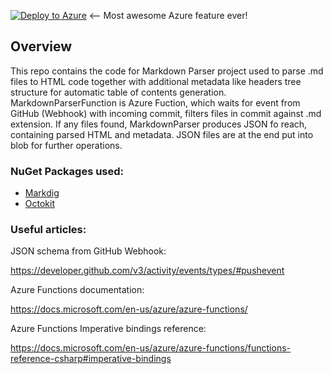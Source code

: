 [![Deploy to Azure](http://azuredeploy.net/deploybutton.png)](https://portal.azure.com/#create/Microsoft.Template/uri/https%3A%2F%2Fraw.githubusercontent.com%2FVeracity%2FMarkdownParser%2Fazuredeploy.json)   <-- Most awesome Azure feature ever!

## Overview
This repo contains the code for Markdown Parser project used to parse .md files to HTML code together with additional metadata like headers tree structure for automatic table of contents generation.
MarkdownParserFunction is Azure Fuction, which waits for event from GitHub (Webhook) with incoming commit, filters files in commit against .md extension.
If any files found, MarkdownParser produces JSON fo reach, containing parsed HTML and metadata.
JSON files are at the end put into blob for further operations.

### NuGet Packages used:
+ [Markdig](https://github.com/lunet-io/markdig)
+ [Octokit](https://github.com/octokit/octokit.net)

### Useful articles:
JSON schema from GitHub Webhook:

https://developer.github.com/v3/activity/events/types/#pushevent 

Azure Functions documentation:

https://docs.microsoft.com/en-us/azure/azure-functions/

Azure Functions Imperative bindings reference:

https://docs.microsoft.com/en-us/azure/azure-functions/functions-reference-csharp#imperative-bindings


